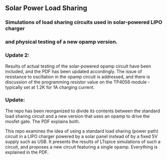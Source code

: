 ## Solar Power Load Sharing

### Simulations of load sharing circuits used in solar-powered LIPO charger
### and physical testing of a new opamp version.


### Update 2:

Results of actual testing of the solar-powered opamp circuit have been included,
and the PDF has been updated accordingly. The issue of resistance to oscillation
in the opamp circuit is addressed, and there is discussion of the programming
resistor value on the TP4056 module - typically set at 1.2K for 1A charging current.


### Update:

The repo has been reorganized to divide its contents between the standard
load sharing circuit and a new version that uses an opamp to drive the mosfet gate.
The PDF explains both.


This repo examines the idea of using a standard load sharing (power path) circuit
in a LIPO charger powered by a solar panel instead of by a fixed 5V supply such as USB.
It presents the results of LTspice simulations of such a circuit, and proposes a new
circuit featuring a single opamp.  Everything is explained in the PDF.


